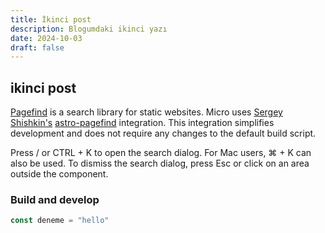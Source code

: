 ```yaml
---
title: İkinci post
description: Blogumdaki ikinci yazı
date: 2024-10-03
draft: false
---
```

## ikinci post

[Pagefind](https://pagefind.app) is a search library for static websites. Micro uses [Sergey Shishkin's](https://github.com/shishkin) [astro-pagefind](https://github.com/shishkin/astro-pagefind) integration. This integration simplifies development and does not require any changes to the default build script.

Press / or CTRL + K to open the search dialog. For Mac users, ⌘ + K can also be used. To dismiss the search dialog, press Esc or click on an area outside the component.

### Build and develop

```js
const deneme = "hello"
```
